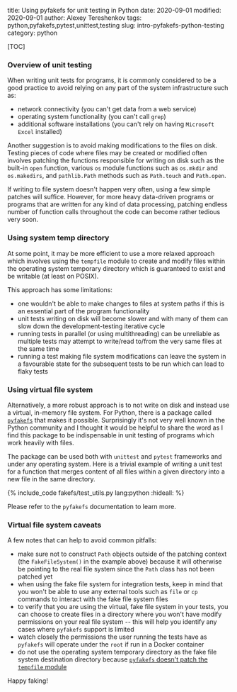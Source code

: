 title: Using pyfakefs for unit testing in Python
date: 2020-09-01
modified: 2020-09-01
author: Alexey Tereshenkov
tags: python,pyfakefs,pytest,unittest,testing
slug: intro-pyfakefs-python-testing
category: python

[TOC]

### Overview of unit testing

When writing unit tests for programs, it is commonly considered to be a good practice 
to avoid relying on any part of the system infrastructure such as:

* network connectivity (you can't get data from a web service)
* operating system functionality (you can't call `grep`)
* additional software installations (you can't rely on having `Microsoft Excel` installed)

Another suggestion is to avoid making modifications to the files on disk.
Testing pieces of code where files may be created or modified often involves patching
the functions responsible for writing on disk such as the built-in `open` function,
various `os` module functions such as `os.mkdir` and `os.makedirs`, and `pathlib.Path` methods
such as `Path.touch` and `Path.open`.

If writing to file system doesn't happen very often, using a few simple patches will suffice.
However, for more heavy data-driven programs or programs that are written for any kind of 
data processing, patching endless number of function calls throughout the code can become
rather tedious very soon.

### Using system temp directory

At some point, it may be more efficient to use a more relaxed approach which involves using
the `tempfile` module to create and modify files within the operating system temporary directory
which is guaranteed to exist and be writable (at least on POSIX).

This approach has some limitations:

* one wouldn't be able to make changes to files at system paths 
if this is an essential part of the program functionality
* unit tests writing on disk will become slower and with many of them can slow down the
development-testing iterative cycle
* running tests in parallel (or using multithreading) can be unreliable as multiple tests
may attempt to write/read to/from the very same files at the same time
* running a test making file system modifications can leave the system in a favourable state
for the subsequent tests to be run which can lead to flaky tests 

### Using virtual file system

Alternatively, a more robust approach is to not write on disk 
and instead use a virtual, in-memory file system.
For Python, there is a package called [`pyfakefs`](http://jmcgeheeiv.github.io/pyfakefs/release/index.html)
that makes it possible.
Surprisingly it's not very well known in the Python community 
and I thought it would be helpful to share the word as I find this package to be indispensable
in unit testing of programs which work heavily with files.

The package can be used both with `unittest` and `pytest` frameworks and under any operating system.
Here is a trivial example of writing a unit test for a function that merges content of all files
within a given directory into a new file in the same directory.

{% include_code fakefs/test_utils.py lang:python :hideall: %}

Please refer to the `pyfakefs` documentation to learn more.

### Virtual file system caveats

A few notes that can help to avoid common pitfalls:

* make sure not to construct `Path` objects outside of the patching context 
(the `FakeFileSystem()` in the example above) because it will otherwise be pointing to
the real file system since the `Path` class has not been patched yet
* when using the fake file system for integration tests, keep in mind that
you won't be able to use any external tools such as `file` or `cp` commands to interact
with the fake file system files
* to verify that you are using the virtual, fake file system in your tests,
you can choose to create files in a directory
where you won't have modify permissions on your real file system -- this will
help you identify any cases where `pyfakefs` support is limited
* watch closely the permissions the user running the tests have 
as `pyfakefs` will operate under the `root` if run in a Docker container
* do not use the operating system temporary directory as the fake file system
destination directory because [`pyfakefs` doesn't patch the `tempfile` module](http://jmcgeheeiv.github.io/pyfakefs/release/usage.html#os-temporary-directories)

Happy faking!